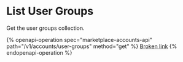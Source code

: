 # List User Groups

Get the user groups collection.

{% openapi-operation spec="marketplace-accounts-api" path="/v1/accounts/user-groups" method="get" %}
[Broken link](broken-reference)
{% endopenapi-operation %}

